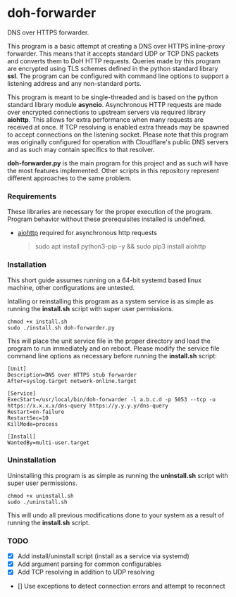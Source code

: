 # doh-forwarder
DNS over HTTPS forwarder.

This program is a basic attempt at creating a DNS over HTTPS inline-proxy forwarder.
This means that it accepts standard UDP or TCP DNS packets and converts them to DoH HTTP requests.
Queries made by this program are encrypted using TLS schemes defined in the python standard library **ssl**.
The program can be configured with command line options to support a listening address and any non-standard ports.

This program is meant to be single-threaded and is based on the python standard library module **asyncio**.
Asynchronous HTTP requests are made over encrypted connections to upstream servers via required library **aiohttp**.
This allows for extra performance when many requests are received at once.
If TCP resolving is enabled extra threads may be spawned to accept connections on the listening socket.
Please note that this program was originally configured for operation with Cloudflare's public DNS servers and as such may contain specifics to that resolver.

**doh-forwarder.py** is the main program for this project and as such will have the most features implemented.
Other scripts in this repository represent different approaches to the same problem.

### Requirements
These libraries are necessary for the proper execution of the program.
Program behavior without these prerequisites installed is undefined.
- [aiohttp](https://github.com/aio-libs/aiohttp) required for asynchronous http requests
	> sudo apt install python3-pip -y && sudo pip3 install aiohttp

### Installation
This short guide assumes running on a 64-bit systemd based linux machine, other configurations are untested.

Intalling or reinstalling this program as a system service is as simple as running the **install.sh** script with super user permissions.

	chmod +x install.sh
	sudo ./install.sh doh-forwarder.py

This will place the unit service file in the proper directory and load the program to run immediately and on reboot.
Please modify the service file command line options as necessary before running the **install.sh** script:

	[Unit]
	Description=DNS over HTTPS stub forwarder
	After=syslog.target network-online.target

	[Service]
	ExecStart=/usr/local/bin/doh-forwarder -l a.b.c.d -p 5053 --tcp -u https://x.x.x.x/dns-query https://y.y.y.y/dns-query
	Restart=on-failure
	RestartSec=10
	KillMode=process

	[Install]
	WantedBy=multi-user.target

### Uninstallation
Uninstalling this program is as simple as running the **uninstall.sh** script with super user permissions.

	chmod +x uninstall.sh
	sudo ./uninstall.sh

This will undo all previous modifications done to your system as a result of running the **install.sh** script.

### TODO
- [x] Add install/uninstall script (install as a service via systemd)
- [x] Add argument parsing for common configurables
- [x] Add TCP resolving in addition to UDP resolving
- [] Use exceptions to detect connection errors and attempt to reconnect
